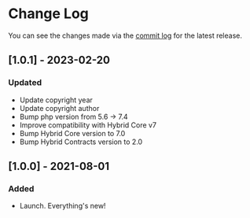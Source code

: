 # Change Log

You can see the changes made via the [commit log](https://github.com/themehybrid/hybrid-pagination/commits/master) for the latest release.

## [1.0.1] - 2023-02-20

### Updated

- Update copyright year
- Update copyright author
- Bump php version from 5.6 -> 7.4
- Improve compatibility with Hybrid Core v7
- Bump Hybrid Core version to 7.0
- Bump Hybrid Contracts version to 2.0

## [1.0.0] - 2021-08-01

### Added

- Launch.  Everything's new!
